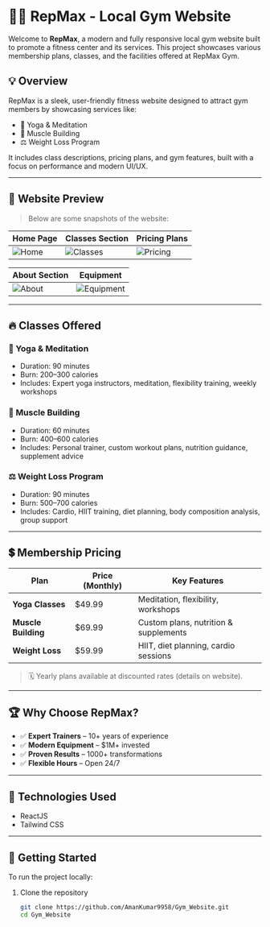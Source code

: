 # 🏋️‍♂️ RepMax - Local Gym Website

Welcome to **RepMax**, a modern and fully responsive local gym website built to promote a fitness center and its services. This project showcases various membership plans, classes, and the facilities offered at RepMax Gym.

## 💡 Overview

RepMax is a sleek, user-friendly fitness website designed to attract gym members by showcasing services like:

- 🧘 Yoga & Meditation
- 💪 Muscle Building
- ⚖️ Weight Loss Program

It includes class descriptions, pricing plans, and gym features, built with a focus on performance and modern UI/UX.

---

## 📸 Website Preview

> Below are some snapshots of the website:

| Home Page | Classes Section | Pricing Plans |
|----------|----------------|---------------|
| ![Home](./screenshots/84a807a4-f4c1-47c6-8dc0-5d3806a86022.png) | ![Classes](./screenshots/7190ce5e-948d-4fda-bfef-86d8df013b1b.png) | ![Pricing](./screenshots/089e0667-4af3-4607-92fc-2b76618e5b05.png) |

| About Section | Equipment |
|---------------|-----------|
| ![About](./screenshots/211aec61-72e5-4023-9243-74fd03161fa5.png) | ![Equipment](./screenshots/00aaa93d-1d8a-4915-a44b-82bd3dc15c6f.png) |

---

## 🔥 Classes Offered

### 🧘 Yoga & Meditation
- Duration: 90 minutes
- Burn: 200–300 calories
- Includes: Expert yoga instructors, meditation, flexibility training, weekly workshops

### 💪 Muscle Building
- Duration: 60 minutes
- Burn: 400–600 calories
- Includes: Personal trainer, custom workout plans, nutrition guidance, supplement advice

### ⚖️ Weight Loss Program
- Duration: 90 minutes
- Burn: 500–700 calories
- Includes: Cardio, HIIT training, diet planning, body composition analysis, group support

---

## 💲 Membership Pricing

| Plan               | Price (Monthly) | Key Features |
|--------------------|-----------------|--------------|
| **Yoga Classes**   | $49.99          | Meditation, flexibility, workshops |
| **Muscle Building**| $69.99          | Custom plans, nutrition & supplements |
| **Weight Loss**    | $59.99          | HIIT, diet planning, cardio sessions |

> 🗓 Yearly plans available at discounted rates (details on website).

---

## 🏆 Why Choose RepMax?

- ✅ **Expert Trainers** – 10+ years of experience
- ✅ **Modern Equipment** – $1M+ invested
- ✅ **Proven Results** – 1000+ transformations
- ✅ **Flexible Hours** – Open 24/7

---

## 🚀 Technologies Used

- ReactJS
- Tailwind CSS

---

## 🚀 Getting Started

To run the project locally:

1. Clone the repository  
   ```bash
   git clone https://github.com/AmanKumar9958/Gym_Website.git
   cd Gym_Website
